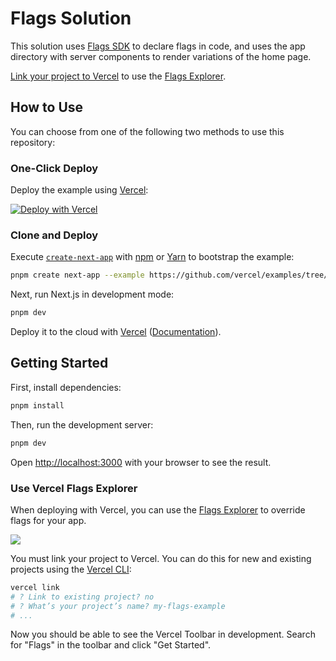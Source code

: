 # Flags Solution

This solution uses [Flags SDK](https://flags-sdk.dev) to declare flags in code, and uses the app directory with server components to render variations of the home page.

[Link your project to Vercel](#deploy-on-vercel) to use the [Flags Explorer](#use-vercel-flags-explorer).

## How to Use

You can choose from one of the following two methods to use this repository:

### One-Click Deploy

Deploy the example using [Vercel](https://vercel.com?utm_source=github&utm_medium=readme&utm_campaign=vercel-examples):

[![Deploy with Vercel](https://vercel.com/button)](https://vercel.com/new/clone?repository-url=https://github.com/vercel/examples/tree/main/solutions/flags&project-name=flags&repository-name=flags)

### Clone and Deploy

Execute [`create-next-app`](https://github.com/vercel/next.js/tree/canary/packages/create-next-app) with [npm](https://docs.npmjs.com/cli/init) or [Yarn](https://yarnpkg.com/lang/en/docs/cli/create/) to bootstrap the example:

```bash
pnpm create next-app --example https://github.com/vercel/examples/tree/main/solutions/flags
```

Next, run Next.js in development mode:

```bash
pnpm dev
```

Deploy it to the cloud with [Vercel](https://vercel.com/new?utm_source=github&utm_medium=readme&utm_campaign=edge-middleware-eap) ([Documentation](https://nextjs.org/docs/deployment)).

## Getting Started

First, install dependencies:

```bash
pnpm install
```

Then, run the development server:

```bash
pnpm dev
```

Open [http://localhost:3000](http://localhost:3000) with your browser to see the result.

### Use Vercel Flags Explorer

When deploying with Vercel, you can use the [Flags Explorer](https://vercel.com/docs/workflow-collaboration/feature-flags/using-vercel-toolbar) to override flags for your app.

![](https://vercel.com/_next/image?url=https%3A%2F%2Fassets.vercel.com%2Fimage%2Fupload%2Fv1726747095%2Fdocs-assets%2Fstatic%2Fdocs%2Fworkflow-collaboration%2Ffeature-flags%2Ffeature-flags-overview-dark.jpg&w=1200&q=75)

You must link your project to Vercel. You can do this for new and existing projects using the [Vercel CLI](https://vercel.com/docs/cli):

```bash
vercel link
# ? Link to existing project? no
# ? What’s your project’s name? my-flags-example
# ...
```

Now you should be able to see the Vercel Toolbar in development. Search for "Flags" in the toolbar and click "Get Started".
